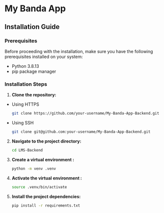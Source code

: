 # My Banda App

## Installation Guide

### Prerequisites

Before proceeding with the installation, make sure you have the following prerequisites installed on your system:

- Python 3.8.13
- pip package manager

### Installation Steps

1. **Clone the repository:**
- Using HTTPS
   ```bash
   git clone https://github.com/your-username/My-Banda-App-Backend.git
   ```
 - Using SSH
    ```bash
   git clone git@github.com:your-username/My-Banda-App-Backend.git
   ```

2. **Navigate to the project directory:**

   ```bash
   cd LMS-Backend
   ```

3. **Create a virtual environment :**

   ```bash
   python -m venv .venv
   ```

4. **Activate the virtual environment :**

   ```bash
   source .venv/bin/activate
   ```

5. **Install the project dependencies:**

   ```bash
   pip install -r requirements.txt
   ```
